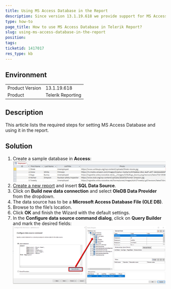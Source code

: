 ```yaml
---
title: Using MS Access Database in the Report 
description: Since version 13.1.19.618 we provide support for MS Access. 
type: how-to
page_title: How to use MS Access Database in Telerik Report?
slug: using-ms-access-database-in-the-report 
position: 
tags: 
ticketid: 1417017
res_type: kb
---
```


## Environment
<table>
    <tbody>
	    <tr>
	    	<td>Product Version</td>
	    	<td>13.1.19.618</td>
	    </tr>
	    <tr>
	    	<td>Product</td>
	    	<td>Telerik Reporting</td>
	    </tr>
    </tbody>
</table>


## Description
This article lists the required steps for setting MS Access Database and using it in the report.

## Solution
1. Create a sample database in **Access**:
![](resources/AccessDB.png)
2. [Create a new report](../creating-the-report) and insert **SQL Data Source**.
3. Click on **Build new data connection** and select **OleDB Data Provider** from the dropdown.
4. The data source has to be a **Microsoft Access Database File (OLE DB)**.
5. Browse to the file’s location. 
6. Click **OK** and finish the Wizard with the default settings. 
7. In the **Configure data source command dialog**, click on **Query Builder** and mark the desired fields:
![](resources/configure-data-source.png)
